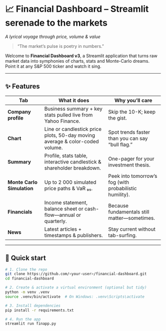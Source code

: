 # 📈  Financial Dashboard – Streamlit serenade to the markets  
_A lyrical voyage through price, volume & value_

> “The market’s pulse is poetry in numbers.”  

Welcome to **Financial Dashboard v3**, a Streamlit application that turns raw market data into symphonies of charts, stats and Monte-Carlo dreams. Point it at any S&P 500 ticker and watch it sing.

---

## ✨  Features

| Tab | What it does | Why you’ll care |
|-----|--------------|-----------------|
| **Company profile** | Business summary + key stats pulled live from Yahoo Finance. | Skip the 10-K; keep the gist. |
| **Chart** | Line or candlestick price plots, 50-day moving average & color-coded volume. | Spot trends faster than you can say “bull flag.” |
| **Summary** | Profile, stats table, interactive candlestick & shareholder breakdown. | One-pager for your investment thesis. |
| **Monte Carlo Simulation** | Up to 2 000 simulated price paths & VaR ₉₅. | Peek into tomorrow’s fog (with probabilistic humility). |
| **Financials** | Income statement, balance sheet or cash-flow—annual or quarterly. | Because fundamentals still matter—sometimes. |
| **News** | Latest articles + timestamps & publishers. | Stay current without tab-surfing. |

---

## 🚀  Quick start

```bash
# 1. Clone the repo
git clone https://github.com/<your-user>/financial-dashboard.git
cd financial-dashboard

# 2. Create & activate a virtual environment (optional but tidy)
python -m venv .venv
source .venv/bin/activate  # On Windows: .venv\Scripts\activate

# 3. Install dependencies
pip install -r requirements.txt

# 4. Run the app
streamlit run finapp.py
